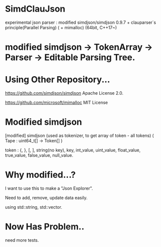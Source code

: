 # SimdClauJson
experimental json parser : modified simdjson/simdjson 0.9.7 + clauparser`s principle(Parallel Parsing) ( + mimalloc) 
(64bit, C++17~)
# modified simdjson -> TokenArray -> Parser -> Editable Parsing Tree.

# Using Other Repository...
https://github.com/simdjson/simdjson  Apache License 2.0.

https://github.com/microsoft/mimalloc   MIT License

# Modified simdjson
[modified] simdjson (used as tokenizer, to get array of token - all tokens)  ( Tape : uint64_t[] -> Token[] )

token : {, }, [, ], string(no key), key, int_value, uint_value, float_value, true_value, false_value, null_value.

# Why modified...? 
I want to use this to make a "Json Explorer".

Need to add, remove, update data easily.

using std::string, std::vector.

# Now Has Problem..
need more tests.
